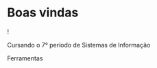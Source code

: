 <h1> Boas vindas </h1> !
<p>Cursando o 7° período de Sistemas de Informação</p>
<p>Ferramentas</p>
<style type= text/css>

<div class="imgDiv">
<img alt="Python" src="https://cdn.jsdelivr.net/gh/devicons/devicon@latest/icons/python/python-original.svg" />
</div>
.imgDiv{align="left";
        width="30px";
        style="padding-right:10px
		}

<!--
**nezi404/nezi404** is a ✨ _special_ ✨ repository because its `README.md` (this file) appears on your GitHub profile.

Here are some ideas to get you started:

- 🔭 I’m currently working on ...
- 🌱 I’m currently learning ...
- 👯 I’m looking to collaborate on ...
- 🤔 I’m looking for help with ...
- 💬 Ask me about ...
- 📫 How to reach me: ...
- 😄 Pronouns: ...
- ⚡ Fun fact: ...
-->
